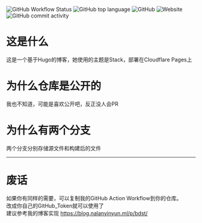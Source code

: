 ![GitHub Workflow Status](https://img.shields.io/github/actions/workflow/status/naranyinyun/Blog/hugo-GitHub_Action.yml?branch=main) ![GitHub top language](https://img.shields.io/github/languages/top/naranyinyun/Blog) ![GitHub](https://img.shields.io/github/license/naranyinyun/Blog) ![Website](https://img.shields.io/website?url=https%3A%2F%2Fblog.nalanyinyun.ml%2F) ![GitHub commit activity](https://img.shields.io/github/commit-activity/y/naranyinyun/Blog) 
# 这是什么
这是一个基于Hugo的博客，她使用的主题是Stack，部署在Cloudflare Pages上
# 为什么仓库是公开的
我也不知道，可能是喜欢公开吧，反正没人会PR
# 为什么有两个分支
两个分支分别存储源文件和构建后的文件  

--------
# 废话
如果你有同样的需要，可以复制我的GitHub Action Workflow到你的仓库。  
改成你自己的GitHub_Token就可以使用了  
建议参考我的博客实现 https://blog.nalanyinyun.ml/p/bdst/
